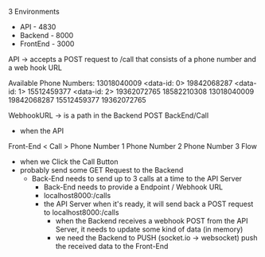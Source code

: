 3 Environments
- API - 4830
- Backend - 8000
- FrontEnd - 3000

API -> accepts a POST request to /call that consists of a phone number and a web hook URL

Available Phone Numbers:
13018040009 <status> <data-id: 0>
19842068287 <status> <data-id: 1>
15512459377 <status> <data-id: 2>
19362072765 <status>
18582210308 <status>
13018040009 <status>
19842068287 <status>
15512459377 <status>
19362072765 <status>

WebhookURL -> is a path in the Backend
POST BackEnd/Call
  - when the API 

Front-End
  < Call >
  Phone Number 1 <Status>
  Phone Number 2 <Status>
  Phone Number 3 <Status>
Flow
  - when we Click the Call Button
  - probably send some GET Request to the Backend
    - Back-End needs to send up to 3 calls at a time to the API Server
      - Back-End needs to provide a Endpoint / Webhook URL
      - localhost8000:/calls
      - the API Server when it's ready, it will send back a POST request to localhost8000:/calls
        - when the Backend receives a webhook POST from the API Server, it needs to update some kind of data (in memory)
        - we need the Backend to PUSH (socket.io -> websocket) push the received data to the Front-End
